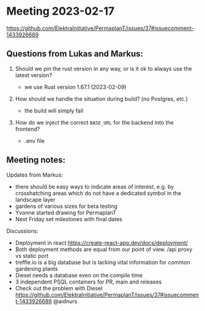 # Meeting 2023-02-17

https://github.com/ElektraInitiative/PermaplanT/issues/37#issuecomment-1433926689

## Questions from Lukas and Markus:

1. Should we pin the rust version in any way, or is it ok to always use the latest version?
    - we use Rust version 1.67.1 (2023-02-09)
2. How should we handle the situation during build? (no Postgres, etc.)
      - the build will simply fail
3. How do we inject the correct `BASE_URL` for the backend into the frontend?

    - .env file

## Meeting notes:

Updates from Markus:

- there should be easy ways to indicate areas of interest, e.g. by crosshatching areas which do not have a dedicated symbol in the landscape layer
- gardens of various sizes for beta testing
- Yvonne started drawing for PermaplanT
- Next Friday set milestones with final dates

Discussions:

- Deployment in react https://create-react-app.dev/docs/deployment/
- Both deployment methods are equal from our point of view. /api proxy vs static port
- treffle.io is a big database but is lacking vital information for common gardening plants
- Diesel needs a database even on the compile time
- 3 independent PSQL containers for PR, main and releases
- Check out the problem with Diesel https://github.com/ElektraInitiative/PermaplanT/issues/37#issuecomment-1433926689 @aidnurs


